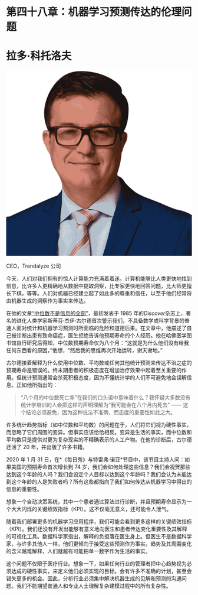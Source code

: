 # 第四十八章：机器学习预测传达的伦理问题

# 拉多·科托洛夫

![](img/Rado_Kotorov.png)

CEO，Trendalyze 公司

今天，人们对我们拥有的惊人计算能力充满着着迷。计算机能够比人类更快地找到信息，比许多人更精确地从数据中提取洞察，比专家更快地回答问题，比大师更擅长下棋，等等。人们对机器已经建立起了如此多的尊重和信任，以至于他们经常将由机器生成的洞察作为事实来传达。

在他的文章[“中位数不是信息的全部”](https://oreil.ly/FhJ5Z)，最初发表于 1985 年的*Discover*杂志上，著名的进化人类学家斯蒂芬·杰伊·古尔德首次警示我们，不具备数学或科学背景的普通人面对统计和机器学习预测时所面临的危险和道德后果。在文章中，他描述了自己被诊断出患有致命癌症，医生拒绝告诉他预期寿命的个人经历。他在哈佛医学图书馆自行研究后得知，中位数预期寿命仅为八个月：“这就是为什么他们没有给我任何东西看的原因，”他想，“然后我的思维再次开始运转，谢天谢地。”

古尔德接着解释为什么使用中位数、平均数或任何其他统计预测来传达不治之症的预期寿命是错误的。终末期患者的积极态度在增加治疗效果中起着至关重要的作用。但统计预测通常会杀死积极态度，因为不懂统计学的人们不可避免地会误解信息。正如他所指出的：

> “八个月的中位数死亡率”在我们的口头语中意味着什么？我怀疑大多数没有统计学培训的人会把这样的声明理解为“我可能会在八个月内死去” —— 这个结论必须避免，因为这种说法不准确，而态度的重要性如此之大。

许多统计趋势指标（如中位数和平均数）的问题在于，人们将它们视为硬性事实，而忽略了它们周围的变异。但事实应该恰恰相反。变异是生活的事实，而中位数和平均数只是提供对更为复杂现实的不精确表示的人工产物。在他的诊断后，古尔德还活了 20 年，并出版了许多书籍。

2020 年 1 月 31 日，在*《每日秀》与特雷弗·诺亚*节目中，该节目主持人问：如果美国的预期寿命首次增长到 74 岁，我们会如何处理这些信息？我们会祝贺那些达到这个年龄的人吗？我们会设定个人目标以达到这个年龄吗？我们会认为未能达到这个年龄的人是失败者吗？所有这些都指向了我们如何传达从机器学习中得出的信息的重要性。

想象一个自动决策系统，其中一个患者通过算法进行诊断，并且预期寿命显示为一个大大闪烁的关键绩效指标（KPI）。这不仅毫无意义，还可能令人泄气。

随着我们部署更多的机器学习应用程序，我们可能会看到更多这样的关键绩效指标（KPI）。我们还没有开发出能够有意义地向医生和患者传达变化重要性及其解释的可视化工具。数据科学家指出，解释的负担落在医生身上。但医生不是数据科学家，与许多其他人一样，他们更倾向于接受这些预测作为事实。趋势及其周围变化的含义越难解释，人们就越有可能把单一数字作为生活的事实。

这个问题不仅限于医疗行业。想象一下，如果任何行业的管理者把中心趋势视为必须达成的硬性事实，来定义他们必须实现的目标。会有许多不准确的计划，甚至会错失更多的机会。因此，分析行业必须集中解决机器生成的见解和预测的沟通问题。我们不能期望普通人和专业人士理解复杂建模过程中的所有复杂性。
